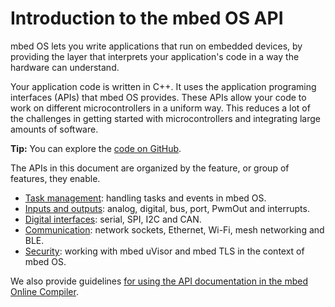 # Introduction to the mbed OS API 

mbed OS lets you write applications that run on embedded devices, by providing the layer that interprets your application's code in a way the hardware can understand.

Your application code is written in C++. It uses the application programing interfaces (APIs) that mbed OS provides. These APIs allow your code to work on different microcontrollers in a uniform way. This reduces a lot of the challenges in getting started with microcontrollers and integrating large amounts of software.

<span class="tips">**Tip:** You can explore the [code on GitHub](https://github.com/ARMmbed/mbed-os/tree/mbed-os-5.3).</span>

The APIs in this document are organized by the feature, or group of features, they enable.

* [Task management](APIs/tasks/tasks.md): handling tasks and events in mbed OS.
* [Inputs and outputs](APIs/io/inputs_outputs.md): analog, digital, bus, port, PwmOut and interrupts.
* [Digital interfaces](APIs/interfaces/interfaces.md): serial, SPI, I2C and CAN.
* [Communication](APIs/communication/communication_index.md): network sockets, Ethernet, Wi-Fi, mesh networking and BLE.
* [Security](APIs/security/security.md): working with mbed uVisor and mbed TLS in the context of mbed OS.

We also provide guidelines [for using the API documentation in the mbed Online Compiler](APIs/API_Documentation.md). 
